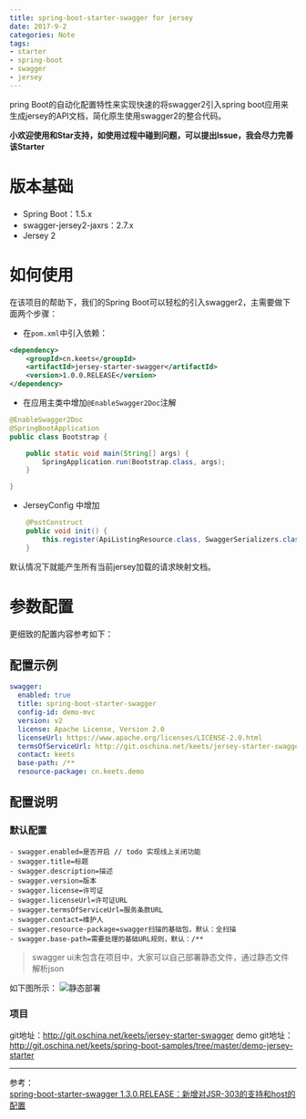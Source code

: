 ```yaml
---
title: spring-boot-starter-swagger for jersey
date: 2017-9-2 
categories: Note
tags:
- starter
- spring-boot
- swagger
- jersey
---
```



pring Boot的自动化配置特性来实现快速的将swagger2引入spring boot应用来生成jersey的API文档，简化原生使用swagger2的整合代码。

**小欢迎使用和Star支持，如使用过程中碰到问题，可以提出Issue，我会尽力完善该Starter**

# 版本基础

- Spring Boot：1.5.x
- swagger-jersey2-jaxrs：2.7.x
- Jersey 2

# 如何使用

在该项目的帮助下，我们的Spring Boot可以轻松的引入swagger2，主需要做下面两个步骤：

- 在`pom.xml`中引入依赖：

```xml
<dependency>
	<groupId>cn.keets</groupId>
	<artifactId>jersey-starter-swagger</artifactId>
	<version>1.0.0.RELEASE</version>
</dependency>
```

- 在应用主类中增加`@EnableSwagger2Doc`注解

```java
@EnableSwagger2Doc
@SpringBootApplication
public class Bootstrap {

    public static void main(String[] args) {
        SpringApplication.run(Bootstrap.class, args);
    }

}
```

- JerseyConfig 中增加
```java
    @PostConstruct
    public void init() {
        this.register(ApiListingResource.class, SwaggerSerializers.class);
    }
```

默认情况下就能产生所有当前jersey加载的请求映射文档。

# 参数配置

更细致的配置内容参考如下：

## 配置示例

```yaml
swagger:
  enabled: true
  title: spring-boot-starter-swagger
  config-id: demo-mvc
  version: v2
  license: Apache License, Version 2.0
  licenseUrl: https://www.apache.org/licenses/LICENSE-2.0.html
  termsOfServiceUrl: http://git.oschina.net/keets/jersey-starter-swagger
  contact: keets
  base-path: /**
  resource-package: cn.keets.demo

```

## 配置说明

### 默认配置

```
- swagger.enabled=是否开启 // todo 实现线上关闭功能
- swagger.title=标题
- swagger.description=描述
- swagger.version=版本
- swagger.license=许可证
- swagger.licenseUrl=许可证URL
- swagger.termsOfServiceUrl=服务条款URL
- swagger.contact=维护人
- swagger.resource-package=swagger扫描的基础包，默认：全扫描
- swagger.base-path=需要处理的基础URL规则，默认：/**
```
   
   
> swagger ui未包含在项目中，大家可以自己部署静态文件，通过静态文件解析json

如下图所示：
![静态部署](http://ovci9bs39.bkt.clouddn.com/swagger.png)

### 项目
git地址：http://git.oschina.net/keets/jersey-starter-swagger
demo git地址：http://git.oschina.net/keets/spring-boot-samples/tree/master/demo-jersey-starter

---
参考：   
[spring-boot-starter-swagger 1.3.0.RELEASE：新增对JSR-303的支持和host的配置](http://blog.didispace.com/spring-boot-starter-swagger-1.3.0/)




